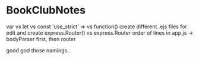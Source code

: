 # BookClubNotes

var vs let vs const
'use_strict'
=> vs function()
create different .ejs files for edit and create 
express.Router() vs express.Router 
order of lines in app.js -> bodyParser first, then router

good god those namings...